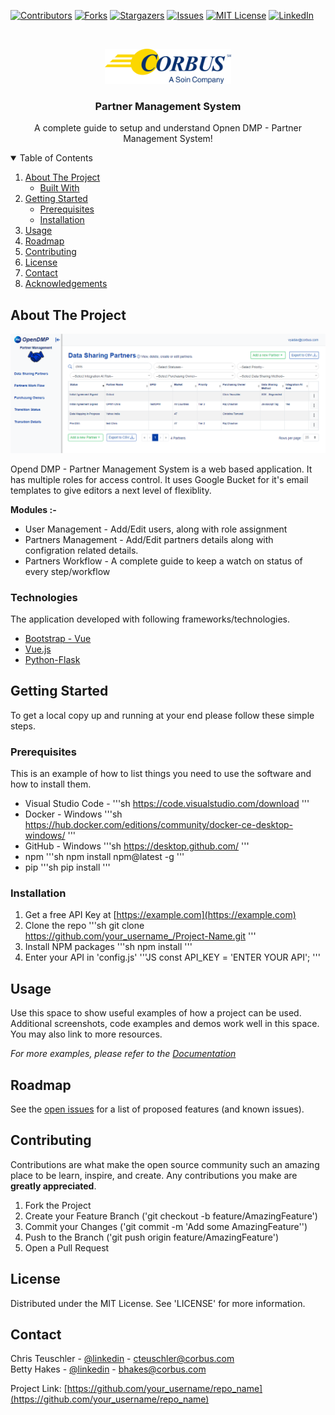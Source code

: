 <!--
*** Thanks for checking out the Best-README-Template. If you have a suggestion
*** that would make this better, please fork the repo and create a pull request
*** or simply open an issue with the tag "enhancement".
*** Thanks again! Now go create something AMAZING! :D
-->



<!-- PROJECT SHIELDS -->
<!--
*** I'm using markdown "reference style" links for readability.
*** Reference links are enclosed in brackets [ ] instead of parentheses ( ).
*** See the bottom of this document for the declaration of the reference variables
*** for contributors-url, forks-url, etc. This is an optional, concise syntax you may use.
*** https://www.markdownguide.org/basic-syntax/#reference-style-links
-->


[![Contributors][contributors-shield]][contributors-url]
[![Forks][forks-shield]][forks-url]
[![Stargazers][stars-shield]][stars-url]
[![Issues][issues-shield]][issues-url]
[![MIT License][license-shield]][license-url]
[![LinkedIn][linkedin-shield]][linkedin-url]




<!-- PROJECT LOGO -->
<br />
<p align="center">
  <a href="http://www.corbus.com/">
    <img src="read_me_digital_assets/Corbus-Logo.png" alt="Corbus - Partner Management" width="40%" height="40%">
  </a>

  <h3 align="center">Partner Management System</h3>

  <p align="center">
    A complete guide to setup and understand Opnen DMP - Partner Management System!
    <br />
  </p>
</p>



<!-- TABLE OF CONTENTS -->
<details open="open">
  <summary>Table of Contents</summary>
  <ol>
    <li>
      <a href="#about-the-project">About The Project</a>
      <ul>
        <li><a href="#built-with">Built With</a></li>
      </ul>
    </li>
    <li>
      <a href="#getting-started">Getting Started</a>
      <ul>
        <li><a href="#prerequisites">Prerequisites</a></li>
        <li><a href="#installation">Installation</a></li>
      </ul>
    </li>
    <li><a href="#usage">Usage</a></li>
    <li><a href="#roadmap">Roadmap</a></li>
    <li><a href="#contributing">Contributing</a></li>
    <li><a href="#license">License</a></li>
    <li><a href="#contact">Contact</a></li>
    <li><a href="#acknowledgements">Acknowledgements</a></li>
  </ol>
</details>



<!-- ABOUT THE PROJECT -->
## About The Project

[![Product Name Screen Shot][product-screenshot]](#)<!--(https://example.com) -->

Opend DMP - Partner Management System is a web based application. 
It has multiple roles for access control. 
It uses Google Bucket for it's email templates to give editors a next level of flexiblity.

<b>Modules :-</b>
* User Management - Add/Edit users, along with role assignment
* Partners Management - Add/Edit partners details along with configration related details.
* Partners Workflow - A complete guide to keep a watch on status of every step/workflow


### Technologies

The application developed with following frameworks/technologies.
* [Bootstrap - Vue](https://bootstrap-vue.org/docs/components)
* [Vue.js](https://vuejs.org/)
* [Python-Flask](https://flask.palletsprojects.com/en/2.0.x/)



<!-- GETTING STARTED -->
## Getting Started

To get a local copy up and running at your end please follow these simple steps.

### Prerequisites

This is an example of how to list things you need to use the software and how to install them.
* Visual Studio Code - 
  '''sh
  https://code.visualstudio.com/download
  '''
* Docker - Windows
  '''sh
  https://hub.docker.com/editions/community/docker-ce-desktop-windows/
  '''
* GitHub - Windows
  '''sh
  https://desktop.github.com/
  '''  
* npm
  '''sh
  npm install npm@latest -g
  '''
* pip
  '''sh
  pip install
  '''


### Installation

1. Get a free API Key at [https://example.com](https://example.com)
2. Clone the repo
   '''sh
   git clone https://github.com/your_username_/Project-Name.git
   '''
3. Install NPM packages
   '''sh
   npm install
   '''
4. Enter your API in 'config.js'
   '''JS
   const API_KEY = 'ENTER YOUR API';
   '''



<!-- USAGE EXAMPLES -->
## Usage

Use this space to show useful examples of how a project can be used. Additional screenshots, code examples and demos work well in this space. You may also link to more resources.

_For more examples, please refer to the [Documentation](https://example.com)_



<!-- ROADMAP -->
## Roadmap

See the [open issues](https://github.com/othneildrew/Best-README-Template/issues) for a list of proposed features (and known issues).



<!-- CONTRIBUTING -->
## Contributing

Contributions are what make the open source community such an amazing place to be learn, inspire, and create. Any contributions you make are **greatly appreciated**.

1. Fork the Project
2. Create your Feature Branch ('git checkout -b feature/AmazingFeature')
3. Commit your Changes ('git commit -m 'Add some AmazingFeature'')
4. Push to the Branch ('git push origin feature/AmazingFeature')
5. Open a Pull Request



<!-- LICENSE -->
## License

Distributed under the MIT License. See 'LICENSE' for more information.



<!-- CONTACT -->
## Contact

Chris Teuschler - [@linkedin](https://www.linkedin.com/in/chris-teuschler-1987a9114) - cteuschler@corbus.com <br/>
Betty Hakes - [@linkedin](https://www.linkedin.com/in/bettyhakes) - bhakes@corbus.com

Project Link: [https://github.com/your_username/repo_name](https://github.com/your_username/repo_name)




<!-- MARKDOWN LINKS & IMAGES -->
<!-- https://www.markdownguide.org/basic-syntax/#reference-style-links -->

<!--
[contributors-shield]: https://img.shields.io/github/contributors/othneildrew/Best-README-Template.svg?style=for-the-badge
[contributors-url]: https://github.com/othneildrew/Best-README-Template/graphs/contributors
[forks-shield]: https://img.shields.io/github/forks/othneildrew/Best-README-Template.svg?style=for-the-badge
[forks-url]: https://github.com/othneildrew/Best-README-Template/network/members
[stars-shield]: https://img.shields.io/github/stars/othneildrew/Best-README-Template.svg?style=for-the-badge
[stars-url]: https://github.com/othneildrew/Best-README-Template/stargazers
[issues-shield]: https://img.shields.io/github/issues/othneildrew/Best-README-Template.svg?style=for-the-badge
[issues-url]: https://github.com/othneildrew/Best-README-Template/issues
[license-shield]: https://img.shields.io/github/license/othneildrew/Best-README-Template.svg?style=for-the-badge
[license-url]: https://github.com/othneildrew/Best-README-Template/blob/master/LICENSE.txt
[linkedin-shield]: https://img.shields.io/badge/-LinkedIn-black.svg?style=for-the-badge&logo=linkedin&colorB=555
[linkedin-url]: https://linkedin.com/in/othneildrew
[product-screenshot]: read_me_digital_assets/DMP-Home.png
-->

[contributors-shield]: https://img.shields.io/github/contributors/othneildrew/Best-README-Template.svg?style=for-the-badge
[contributors-url]: #
[forks-shield]: https://img.shields.io/github/forks/othneildrew/Best-README-Template.svg?style=for-the-badge
[forks-url]: #
[stars-shield]: https://img.shields.io/github/stars/othneildrew/Best-README-Template.svg?style=for-the-badge
[stars-url]: #
[issues-shield]: https://img.shields.io/github/issues/othneildrew/Best-README-Template.svg?style=for-the-badge
[issues-url]: #
[license-shield]: https://img.shields.io/github/license/othneildrew/Best-README-Template.svg?style=for-the-badge
[license-url]: #
[linkedin-shield]: https://img.shields.io/badge/-LinkedIn-black.svg?style=for-the-badge&logo=linkedin&colorB=555
[linkedin-url]: #
[product-screenshot]: read_me_digital_assets/DMP-Home.png
